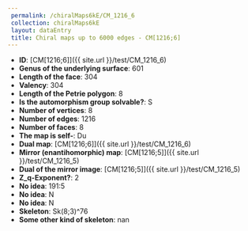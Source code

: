 ```yaml
--- 
 permalink: /chiralMaps6kE/CM_1216_6 
 collection: chiralMaps6kE
 layout: dataEntry
 title: Chiral maps up to 6000 edges - CM[1216;6]
---
```


- **ID**: [CM[1216;6]]({{ site.url }}/test/CM_1216_6)
- **Genus of the underlying surface**: 601
- **Length of the face**: 304
- **Valency**: 304
- **Length of the Petrie polygon**: 8
- **Is the automorphism group solvable?**: S
- **Number of vertices**: 8
- **Number of edges**: 1216
- **Number of faces**: 8
- **The map is self-**: Du
- **Dual map**: [CM[1216;6]]({{ site.url }}/test/CM_1216_6)
- **Mirror (enantihomorphic) map**: [CM[1216;5]]({{ site.url }}/test/CM_1216_5)
- **Dual of the mirror image**: [CM[1216;5]]({{ site.url }}/test/CM_1216_5)
- **Z_q-Exponent?**: 2
- **No idea**:  191:5
- **No idea**: N
- **No idea**: N
- **Skeleton**: Sk(8;3)^76
- **Some other kind of skeleton**: nan
